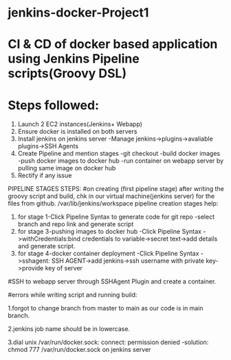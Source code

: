 # jenkins-docker-Project1
# CI & CD of docker based application using Jenkins Pipeline scripts(Groovy DSL)

# Steps followed:
1. Launch 2 EC2 instances(Jenkins+ Webapp)
2. Ensure docker is installed on both servers
3. Install jenkins on jenkins server
   -Manage jenkins->plugins->avaliable plugins->SSH Agents
4. Create Pipeline and mention stages
   -git checkout
   -build docker images
   -push docker images to docker hub
   -run container on webapp server by pulling same image on docker hub
5. Rectify if any issue

PIPELINE STAGES STEPS:
      #on creating (first pipeline stage) after writing the groovy script and build,
      chk in our virtual machine(jenkins server) for the files from github.
      /var/lib/jenkins/workspace
pipeline creation stages help:
1. for stage 1-Click Pipeline Syntax to generate code for git repo
  -select branch and repo link and generate script
3. for stage 3-pushing images to docker hub
  -Click Pipeline Syntax ->withCredentials:bind credentials to variable->secret text->add details and generate script.
4. for stage 4-docker container deployment
  -Click Pipeline Syntax ->sshagent: SSH AGENT->add jenkins->ssh username with private key->provide key of server

#SSH to webapp server through SSHAgent Plugin and create a container.


#errors while writing script and running build:

1.forgot to change branch from master to main as our code is in main branch.

2.jenkins job name should be in lowercase.

3.dial unix /var/run/docker.sock: connect: permission denied
  -solution: chmod 777 /var/run/docker.sock on jenkins server
